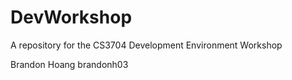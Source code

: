 # DevWorkshop
A repository for the CS3704 Development Environment Workshop

Brandon Hoang brandonh03
